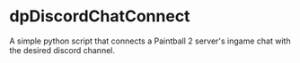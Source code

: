 # dpDiscordChatConnect
A simple python script that connects a Paintball 2 server's ingame chat with the desired discord channel.
